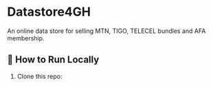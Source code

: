 # Datastore4GH

An online data store for selling MTN, TIGO, TELECEL bundles and AFA membership.

## 🚀 How to Run Locally
1. Clone this repo:
   ```bash
